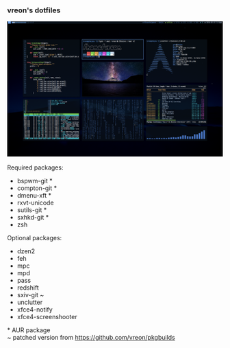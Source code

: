 ### vreon's dotfiles

![Screenshot of desktop at 9d25246](screen.png)

Required packages:

  - bspwm-git *
  - compton-git *
  - dmenu-xft *
  - rxvt-unicode
  - sutils-git *
  - sxhkd-git *
  - zsh

Optional packages:

  - dzen2
  - feh
  - mpc
  - mpd
  - pass
  - redshift
  - sxiv-git ~
  - unclutter
  - xfce4-notify
  - xfce4-screenshooter

\* AUR package  
~ patched version from https://github.com/vreon/pkgbuilds
